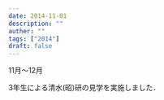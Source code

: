 ```yaml
---
date: 2014-11-01
description: ""
auther: ""
tags: ["2014"]
draft: false
---
```

11月～12月

3年生による清水(昭)研の見学を実施しました．
<!--more-->
